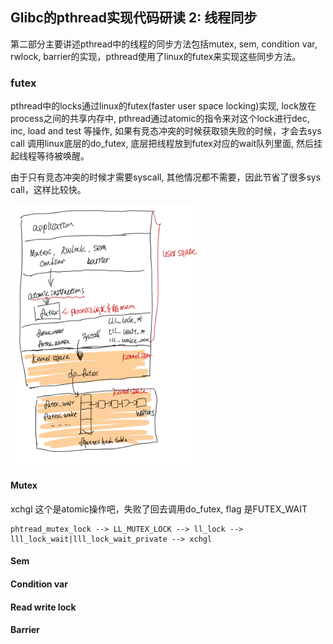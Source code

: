 ## Glibc的pthread实现代码研读 2: 线程同步

第二部分主要讲述pthread中的线程的同步方法包括mutex, sem, condition var, rwlock, barrier的实现，pthread使用了linux的futex来实现这些同步方法。

### futex

pthread中的locks通过linux的futex(faster user space locking)实现, lock放在process之间的共享内存中, pthread通过atomic的指令来对这个lock进行dec, inc, load and test 等操作, 如果有竞态冲突的时候获取锁失败的时候，才会去sys call 调用linux底层的do_futex, 底层把线程放到futex对应的wait队列里面, 然后挂起线程等待被唤醒。

由于只有竞态冲突的时候才需要syscall, 其他情况都不需要，因此节省了很多sys call，这样比较快。

<img src="./glibc-pthread-images/pthread-lock-overview.jpeg" width=300px/>



#### Mutex
xchgl 这个是atomic操作吧，失败了回去调用do_futex, flag 是FUTEX_WAIT

```
phtread_mutex_lock --> LL_MUTEX_LOCK --> ll_lock --> lll_lock_wait|lll_lock_wait_private --> xchgl

```

#### Sem

#### Condition var

#### Read write lock

#### Barrier

